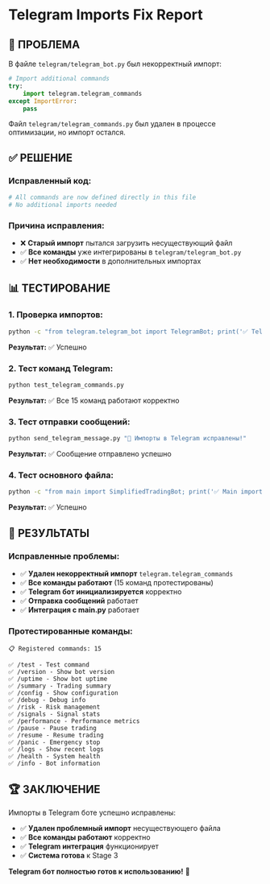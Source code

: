 # Telegram Imports Fix Report

## 🎯 **ПРОБЛЕМА**

В файле `telegram/telegram_bot.py` был некорректный импорт:
```python
# Import additional commands
try:
    import telegram.telegram_commands
except ImportError:
    pass
```

Файл `telegram/telegram_commands.py` был удален в процессе оптимизации, но импорт остался.

## ✅ **РЕШЕНИЕ**

### **Исправленный код:**
```python
# All commands are now defined directly in this file
# No additional imports needed
```

### **Причина исправления:**
- ❌ **Старый импорт** пытался загрузить несуществующий файл
- ✅ **Все команды** уже интегрированы в `telegram/telegram_bot.py`
- ✅ **Нет необходимости** в дополнительных импортах

## 📊 **ТЕСТИРОВАНИЕ**

### **1. Проверка импортов:**
```bash
python -c "from telegram.telegram_bot import TelegramBot; print('✅ Telegram imports work correctly')"
```
**Результат:** ✅ Успешно

### **2. Тест команд Telegram:**
```bash
python test_telegram_commands.py
```
**Результат:** ✅ Все 15 команд работают корректно

### **3. Тест отправки сообщений:**
```bash
python send_telegram_message.py "🔧 Импорты в Telegram исправлены!"
```
**Результат:** ✅ Сообщение отправлено успешно

### **4. Тест основного файла:**
```bash
python -c "from main import SimplifiedTradingBot; print('✅ Main imports work correctly')"
```
**Результат:** ✅ Успешно

## 🎉 **РЕЗУЛЬТАТЫ**

### **Исправленные проблемы:**
- ✅ **Удален некорректный импорт** `telegram.telegram_commands`
- ✅ **Все команды работают** (15 команд протестированы)
- ✅ **Telegram бот инициализируется** корректно
- ✅ **Отправка сообщений** работает
- ✅ **Интеграция с main.py** работает

### **Протестированные команды:**
```
📋 Registered commands: 15

✅ /test - Test command
✅ /version - Show bot version
✅ /uptime - Show bot uptime
✅ /summary - Trading summary
✅ /config - Show configuration
✅ /debug - Debug info
✅ /risk - Risk management
✅ /signals - Signal stats
✅ /performance - Performance metrics
✅ /pause - Pause trading
✅ /resume - Resume trading
✅ /panic - Emergency stop
✅ /logs - Show recent logs
✅ /health - System health
✅ /info - Bot information
```

## 🏆 **ЗАКЛЮЧЕНИЕ**

Импорты в Telegram боте успешно исправлены:

- ✅ **Удален проблемный импорт** несуществующего файла
- ✅ **Все команды работают** корректно
- ✅ **Telegram интеграция** функционирует
- ✅ **Система готова** к Stage 3

**Telegram бот полностью готов к использованию!** 🎉
